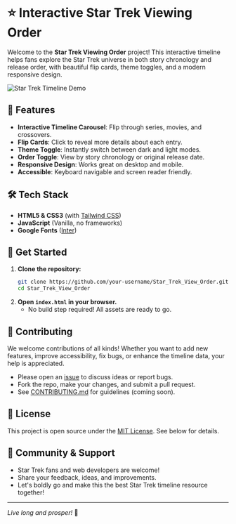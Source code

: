 # ⭐ Interactive Star Trek Viewing Order

Welcome to the **Star Trek Viewing Order** project! This interactive timeline helps fans explore the Star Trek universe in both story chronology and release order, with beautiful flip cards, theme toggles, and a modern responsive design.

![Star Trek Timeline Demo](assets/images/Movie&TV_Show_Cards.jpeg)

## 🚀 Features
- **Interactive Timeline Carousel**: Flip through series, movies, and crossovers.
- **Flip Cards**: Click to reveal more details about each entry.
- **Theme Toggle**: Instantly switch between dark and light modes.
- **Order Toggle**: View by story chronology or original release date.
- **Responsive Design**: Works great on desktop and mobile.
- **Accessible**: Keyboard navigable and screen reader friendly.

## 🛠️ Tech Stack
- **HTML5 & CSS3** (with [Tailwind CSS](https://tailwindcss.com/))
- **JavaScript** (Vanilla, no frameworks)
- **Google Fonts** ([Inter](https://fonts.google.com/specimen/Inter))

## 🌟 Get Started
1. **Clone the repository:**
   ```sh
   git clone https://github.com/your-username/Star_Trek_View_Order.git
   cd Star_Trek_View_Order
   ```
2. **Open `index.html` in your browser.**
   - No build step required! All assets are ready to go.

## 🤝 Contributing
We welcome contributions of all kinds! Whether you want to add new features, improve accessibility, fix bugs, or enhance the timeline data, your help is appreciated.

- Please open an [issue](https://github.com/your-username/Star_Trek_View_Order/issues) to discuss ideas or report bugs.
- Fork the repo, make your changes, and submit a pull request.
- See [CONTRIBUTING.md](CONTRIBUTING.md) for guidelines (coming soon).

## 📄 License
This project is open source under the [MIT License](LICENSE). See below for details.

## 💬 Community & Support
- Star Trek fans and web developers are welcome!
- Share your feedback, ideas, and improvements.
- Let's boldly go and make this the best Star Trek timeline resource together!

---

*Live long and prosper!* 🖖

